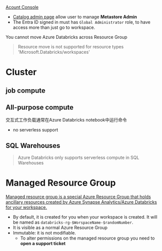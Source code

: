 [Acount Console](https://accounts.azuredatabricks.net)
- [Catalog admin page](https://accounts.azuredatabricks.net/data) allow user to manage **Metastore Admin**
- The Entra ID signed in must has `Global Administrator` role, to have access more than just go to workspace.

You cannot move Azure Databricks across Resource Group
> Resource move is not supported for resource types 'Microsoft.Databricks/workspaces'

# Cluster


## job compute

## All-purpose compute
交互式工作负载通常在Azure Databricks notebook中运行命令
- no serverless support

## SQL Warehouses
> Azure Databricks only supports serverless compute in SQL Warehouses

# Managed Resource Group
[Managed resource group is a special Azure Resource Group that holds ancillary resources created by Azure Synapse Analytics/Azure Databricks for your workspace.](https://learn.microsoft.com/en-us/answers/questions/762405/synapseworkspace-managedrg-and-databricks-rg)
- By default, it is created for you when your workspace is created. It will be named as `databricks-rg-$WorspaceName-$randomNumber`.
- It is visible as a normal Azure Resource Group
- Immutable: it is not modifiable.
    - To alter permissions on the managed resource group you need to **open a support ticket**
